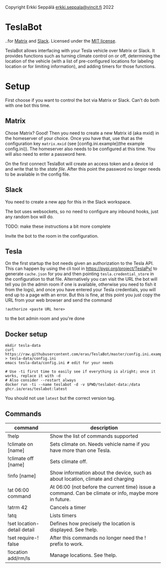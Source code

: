 Copyright Erkki Seppälä <erkki.seppala@vincit.fi> 2022

# TeslaBot

..for [Matrix](https://matrix.org) and
[Slack](https://slack.com). Licensed under the [MIT
license](LICENSE.MIT).

TeslaBot allows interfacing with your Tesla vehicle over Matrix or
Slack. It provides functions such as turning climate control on or
off, determining the location of the vehicle (with a list of
pre-configured locations for labeling location or for limiting
information), and adding timers for those functions.

# Setup

First choose if you want to control the bot via Matrix or Slack. Can't
do both with one bot this time.

## Matrix

Chose Matrix? Good! Then you need to create a new Matrix id (aka mxid)
in the homeserver of your choice. Once you have that, use that as the
configuration key `matrix.mxid` (see [config.ini.example](the example
config.ini)). The homeserver also needs to be configured at this
time. You will also need to enter a password here.

On the first connect TeslaBot will create an access token and a device
id and write that to the _state file_. After this point the password
no longer needs to be available in the config file.

## Slack

You need to create a new app for this in the Slack workspace.

The bot uses websockets, so no need to configure any inbound hooks,
just any random box will do.

TODO: make these instructions a bit more complete

Invite the bot to the room in the configuration.

## Tesla

On the first startup the bot needs given an authorization to the Tesla
API. This can happen by using the cli tool in
https://pypi.org/project/TeslaPy/ to generate `cache.json` for you and
then pointing `tesla.credential_store` in the configuration to that
file. Alternatively you can visit the URL the bot will tell you (in
the admin room if one is available, otherwise you need to fish it from
the logs), and once you have entered your Tesla credentials, you will
end up to a page with an error. But this is fine, at this point you
just copy the URL from your web browser and send the command

```
!authorize <paste URL here>
```

to the bot admin room and you're done

## Docker setup

```
mkdir tesla-data
curl https://raw.githubusercontent.com/eras/TeslaBot/master/config.ini.example > tesla-data/config.ini
emacs tesla-data/config.ini # edit for your needs

# Use -ti first time to easily see if everything is alright; once it works, replace it with -d
# Also consider --restart always
docker run -ti --name teslabot -d -v $PWD/teslabot-data:/data ghcr.io/eras/teslabot:latest
```
You should not use `latest` but the correct version tag.

## Commands

| command                     | description                                                                                           |
| ---                         | ---                                                                                                   |
| !help                       | Show the list of commands supported                                                                   |
| !climate on [name]          | Sets climate on. Needs vehicle name if you have more than one Tesla.                                  |
| !climate off [name]         | Sets climate off.                                                                                     |
| !info [name]                | Show information about the device, such as about location, climate and charging                       |
| !at 06:00 command           | At 06:00 (not before the current time) issue a command. Can be climate or info, maybe more in future. |
| !atrm 42                    | Cancels a timer                                                                                       |
| !atq                        | Lists timers                                                                                          |
| !set location-detail detail | Defines how precisely the location is displayed. See !help.                                           |
| !set require-! false        | After this commands no longer need the ! prefix to work.                                              |
| !location add/rm/ls         | Manage locations. See !help.                                                                          |
